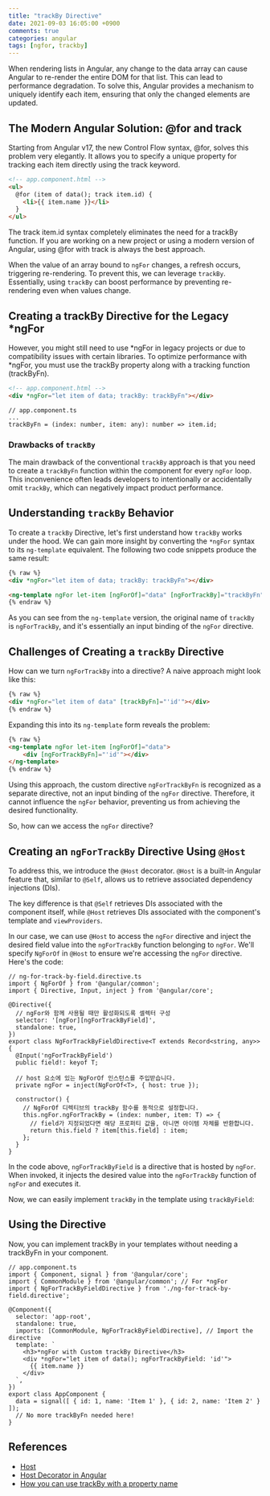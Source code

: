 ```yaml
---
title: "trackBy Directive"
date: 2021-09-03 16:05:00 +0900
comments: true
categories: angular
tags: [ngfor, trackby]
---
```


When rendering lists in Angular, any change to the data array can cause Angular to re-render the entire DOM for that list. This can lead to performance degradation. To solve this, Angular provides a mechanism to uniquely identify each item, ensuring that only the changed elements are updated.

## The Modern Angular Solution: @for and track
Starting from Angular v17, the new Control Flow syntax, @for, solves this problem very elegantly. It allows you to specify a unique property for tracking each item directly using the track keyword.

```html
<!-- app.component.html -->
<ul>
  @for (item of data(); track item.id) {
    <li>{{ item.name }}</li>
  }
</ul>
```

The track item.id syntax completely eliminates the need for a trackBy function. If you are working on a new project or using a modern version of Angular, using @for with track is always the best approach.


When the value of an array bound to `ngFor` changes, a refresh occurs, triggering re-rendering. To prevent this, we can leverage `trackBy`. Essentially, using `trackBy` can boost performance by preventing re-rendering even when values change.

## Creating a trackBy Directive for the Legacy *ngFor
However, you might still need to use *ngFor in legacy projects or due to compatibility issues with certain libraries. To optimize performance with *ngFor, you must use the trackBy property along with a tracking function (trackByFn).

```html
<!-- app.component.html -->
<div *ngFor="let item of data; trackBy: trackByFn"></div>
```

```tsx
// app.component.ts
...
trackByFn = (index: number, item: any): number => item.id;
```

### Drawbacks of `trackBy`

The main drawback of the conventional `trackBy` approach is that you need to create a `trackByFn` function within the component for every `ngFor` loop. This inconvenience often leads developers to intentionally or accidentally omit `trackBy`, which can negatively impact product performance.

## Understanding `trackBy` Behavior

To create a `trackBy` Directive, let's first understand how `trackBy` works under the hood. We can gain more insight by converting the `*ngFor` syntax to its `ng-template` equivalent. The following two code snippets produce the same result:

```html
{% raw %}
<div *ngFor="let item of data; trackBy: trackByFn"></div>

<ng-template ngFor let-item [ngForOf]="data" [ngForTrackBy]="trackByFn"></ng-template>
{% endraw %}
```

As you can see from the `ng-template` version, the original name of `trackBy` is `ngForTrackBy`, and it's essentially an input binding of the `ngFor` directive.

## Challenges of Creating a `trackBy` Directive

How can we turn `ngForTrackBy` into a directive? A naive approach might look like this:

```html
{% raw %}
<div *ngFor="let item of data" [trackByFn]="'id'"></div>
{% endraw %}
```

Expanding this into its `ng-template` form reveals the problem:

```html
{% raw %}
<ng-template ngFor let-item [ngForOf]="data">
	<div [ngForTrackByFn]="'id'"></div>
</ng-template>
{% endraw %}
```

Using this approach, the custom directive `ngForTrackByFn` is recognized as a separate directive, not an input binding of the `ngFor` directive. Therefore, it cannot influence the `ngFor` behavior, preventing us from achieving the desired functionality.

So, how can we access the `ngFor` directive?

## Creating an `ngForTrackBy` Directive Using `@Host`

To address this, we introduce the `@Host` decorator. `@Host` is a built-in Angular feature that, similar to `@Self`, allows us to retrieve associated dependency injections (DIs).

The key difference is that `@Self` retrieves DIs associated with the component itself, while `@Host` retrieves DIs associated with the component's template and `viewProviders`.

In our case, we can use `@Host` to access the `ngFor` directive and inject the desired field value into the `ngForTrackBy` function belonging to `ngFor`. We'll specify `NgForOf` in `@Host` to ensure we're accessing the `ngFor` directive. Here's the code:

```tsx
// ng-for-track-by-field.directive.ts
import { NgForOf } from '@angular/common';
import { Directive, Input, inject } from '@angular/core';

@Directive({
  // ngFor와 함께 사용될 때만 활성화되도록 셀렉터 구성
  selector: '[ngFor][ngForTrackByField]',
  standalone: true,
})
export class NgForTrackByFieldDirective<T extends Record<string, any>> {
  @Input('ngForTrackByField')
  public field!: keyof T;

  // host 요소에 있는 NgForOf 인스턴스를 주입받습니다.
  private ngFor = inject(NgForOf<T>, { host: true });

  constructor() {
    // NgForOf 디렉티브의 trackBy 함수를 동적으로 설정합니다.
    this.ngFor.ngForTrackBy = (index: number, item: T) => {
      // field가 지정되었다면 해당 프로퍼티 값을, 아니면 아이템 자체를 반환합니다.
      return this.field ? item[this.field] : item;
    };
  }
}
```

In the code above, `ngForTrackByField` is a directive that is hosted by `ngFor`. When invoked, it injects the desired value into the `ngForTrackBy` function of `ngFor` and executes it.

Now, we can easily implement `trackBy` in the template using `trackByField`:

## Using the Directive
Now, you can implement trackBy in your templates without needing a trackByFn in your component.

```Ts
// app.component.ts
import { Component, signal } from '@angular/core';
import { CommonModule } from '@angular/common'; // For *ngFor
import { NgForTrackByFieldDirective } from './ng-for-track-by-field.directive';

@Component({
  selector: 'app-root',
  standalone: true,
  imports: [CommonModule, NgForTrackByFieldDirective], // Import the directive
  template: `
    <h3>*ngFor with Custom trackBy Directive</h3>
    <div *ngFor="let item of data(); ngForTrackByField: 'id'">
      {{ item.name }}
    </div>
  `,
})
export class AppComponent {
  data = signal([ { id: 1, name: 'Item 1' }, { id: 2, name: 'Item 2' } ]);
  // No more trackByFn needed here!
}
```

## References

- [Host](https://angular.io/api/core/Host)
- [Host Decorator in Angular](https://www.tektutorialshub.com/angular/host-decorator-in-angular/)
- [How you can use trackBy with a property name](https://medium.com/@ingobrk/here-is-how-you-can-use-trackby-with-a-property-name-ec3bbba8fa75)